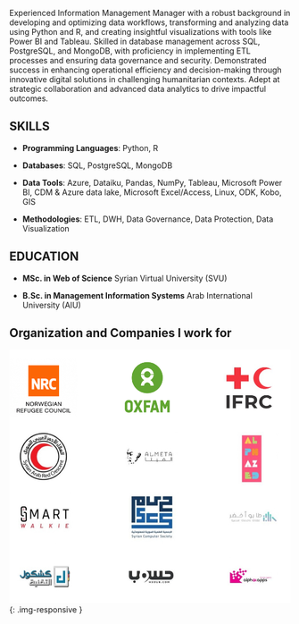 Experienced Information Management Manager with a robust background in developing and optimizing data workflows, transforming and analyzing data using Python and R, and creating insightful visualizations with tools like Power BI and Tableau. Skilled in database management across SQL, PostgreSQL, and MongoDB, with proficiency in implementing ETL processes and ensuring data governance and security. Demonstrated success in enhancing operational efficiency and decision-making through innovative digital solutions in challenging humanitarian contexts. Adept at strategic collaboration and advanced data analytics to drive impactful outcomes.

## SKILLS
 -   **Programming Languages**: Python, R
    
 -   **Databases**: SQL, PostgreSQL, MongoDB
    
 -   **Data Tools**: Azure, Dataiku, Pandas, NumPy, Tableau, Microsoft Power BI, CDM & Azure data lake, Microsoft Excel/Access, Linux, ODK, Kobo, GIS
    
 -   **Methodologies**: ETL, DWH, Data Governance, Data Protection, Data Visualization
 
 
## EDUCATION
 -   **MSc. in Web of Science**
Syrian Virtual University (SVU)

 -   **B.Sc. in Management Information Systems**
Arab International University (AIU)


## Organization and Companies I work for
![Companies I work for](/img/list-of-companies-logo-3.jpg){: .img-responsive }

